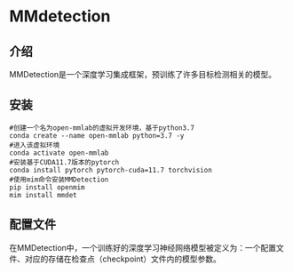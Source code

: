 # MMdetection

## 介绍

MMDetection是一个深度学习集成框架，预训练了许多目标检测相关的模型。

## 安装

```shell
#创建一个名为open-mmlab的虚拟开发环境，基于python3.7
conda create --name open-mmlab python=3.7 -y
#进入该虚拟环境
conda activate open-mmlab
#安装基于CUDA11.7版本的pytorch
conda install pytorch pytorch-cuda=11.7 torchvision
#使用mim命令安装MMDetection
pip install openmim
mim install mmdet
```

## 配置文件

在MMDetection中，一个训练好的深度学习神经网络模型被定义为：一个配置文件、对应的存储在检查点（checkpoint）文件内的模型参数。

